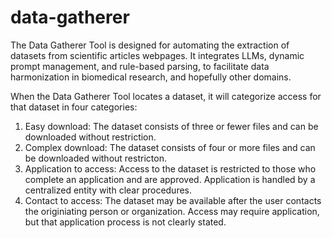 # data-gatherer

The Data Gatherer Tool is designed for automating the extraction of datasets from scientific articles webpages. It integrates LLMs, dynamic prompt management, and rule-based parsing, to facilitate data harmonization in biomedical research, and hopefully other domains.

When the Data Gatherer Tool locates a dataset, it will categorize access for that dataset in four categories: 
1. Easy download: The dataset consists of three or fewer files and can be downloaded without restriction.
2. Complex download: The dataset consists of four or more files and can be downloaded without restricton.
3. Application to access: Access to the dataset is restricted to those who complete an application and are approved. Application is handled by a centralized entity with clear procedures. 
4. Contact to access: The dataset may be available after the user contacts the originiating person or organization. Access may require application, but that application process is not clearly stated. 
